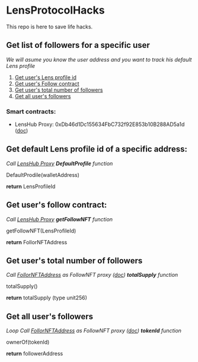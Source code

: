 # LensProtocolHacks

This repo is here to save life hacks.

## Get list of followers for a specific user
*We will asume you know the user address and you want to track his default Lens profile*
1. [Get user's Lens profile id](#get-default-lens-profile-id-of-a-specific-address)
2. [Get user's Follow contract](#get-users-follow-contract)
3. [Get user's total number of followers](#get-users-total-number-of-followers)
4. [Get all user's followers](#get-all-users-followers)

### Smart contracts:
- LensHub Proxy: 0xDb46d1Dc155634FbC732f92E853b10B288AD5a1d ([doc](https://docs.lens.xyz/docs/deployed-contract-addresses))


## Get default Lens profile id of a specific address:

*Call [LensHub Proxy](#smart-contracts) **DefaultProfile** function*

DefaultProdile(walletAddress)

**return** LensProfileId

## Get user's follow contract:

*Call [LensHub Proxy](#smart-contracts) **getFollowNFT** function*

getFollowNFT(LensProfileId)

**return** FollorNFTAddress

## Get user's total number of followers
*Call [FollorNFTAddress](#get-users-follow-contract) as FollowNFT proxy ([doc](https://docs.lens.xyz/docs/deployed-contract-addresses)) **totalSupply** function*

totalSupply()

**return** totalSupply (type unit256)

## Get all user's followers
*Loop Call [FollorNFTAddress](#get-users-follow-contract) as FollowNFT proxy ([doc](https://docs.lens.xyz/docs/deployed-contract-addresses)) **tokenId** function*

ownerOf(tokenId)

**return** followerAddress


